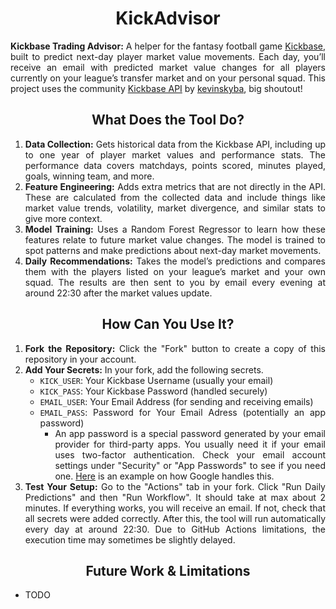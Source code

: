 <h1 align="center">KickAdvisor</h1>

<div align="justify">
  <p>
    <strong>Kickbase Trading Advisor:</strong> A helper for the fantasy football game 
    <a href="https://www.kickbase.com" target="_blank" rel="noopener">Kickbase</a>, 
    built to predict next-day player market value movements. Each day, you’ll receive an email 
    with predicted market value changes for all players currently on your league’s transfer market 
    and on your personal squad. This project uses the community 
    <a href="https://kevinskyba.github.io/kickbase-api-doc/index.html" target="_blank" rel="noopener">Kickbase API</a> 
    by <a href="https://github.com/kevinskyba" target="_blank" rel="noopener">kevinskyba</a>, big shoutout!
  </p>
</div>

<h2 align="center">What Does the Tool Do?</h2>

<div align="justify">
  <ol>
    <li>
      <strong>Data Collection:</strong> Gets historical data from the Kickbase API, including up to one year of 
      player market values and performance stats. The performance data covers matchdays, points scored, minutes played, 
      goals, winning team, and more.
    </li>
    <li>
      <strong>Feature Engineering:</strong> Adds extra metrics that are not directly in the API. These are calculated 
      from the collected data and include things like market value trends, volatility, market divergence, and similar 
      stats to give more context.
    </li>
    <li>
      <strong>Model Training:</strong> Uses a Random Forest Regressor to learn how these features relate to future 
      market value changes. The model is trained to spot patterns and make predictions about next-day market movements.
    </li>
    <li>
      <strong>Daily Recommendations:</strong> Takes the model’s predictions and compares them with the players listed 
      on your league’s market and your own squad. The results are then sent to you by email every evening at around 
      22:30 after the market values update.
    </li>
  </ol>
</div>

<h2 align="center">How Can You Use It?</h2>

<div align="justify">
  <ol>
    <li>
      <strong>Fork the Repository:</strong> Click the "Fork" button to create a copy of this repository in your account.
    </li>
    <li>
      <strong>Add Your Secrets:</strong> In your fork, add the following secrets.
      <ul>
        <li><code>KICK_USER</code>: Your Kickbase Username (usually your email)</li>
        <li><code>KICK_PASS</code>: Your Kickbase Password (handled securely)</li>
        <li><code>EMAIL_USER</code>: Your Email Address (for sending and receiving emails)</li>
        <li><code>EMAIL_PASS</code>: Password for Your Email Adress (potentially an app password)
          <ul>
            <li>
              An app password is a special password generated by your email provider for third-party apps. You usually 
              need it if your email uses two-factor authentication. Check your email account settings under "Security" 
              or "App Passwords" to see if you need one. 
              <a href="https://support.google.com/mail/answer/185833?hl=en" rel="noopener">Here</a> is an example on how Google handles this.
            </li>
          </ul>
        </li>
      </ul>
    </li>
    <li>
      <strong>Test Your Setup:</strong> Go to the "Actions" tab in your fork. Click "Run Daily Predictions" and then 
      "Run Workflow". It should take at max about 2 minutes. If everything works, you will receive an email. If not, 
      check that all secrets were added correctly. After this, the tool will run automatically every day at around 
      22:30. Due to GitHub Actions limitations, the execution time may sometimes be slightly delayed.
    </li>
  </ol>
</div>

<h2 align="center">Future Work & Limitations</h2>
<ul>
  <li>TODO</li>
</ul>
